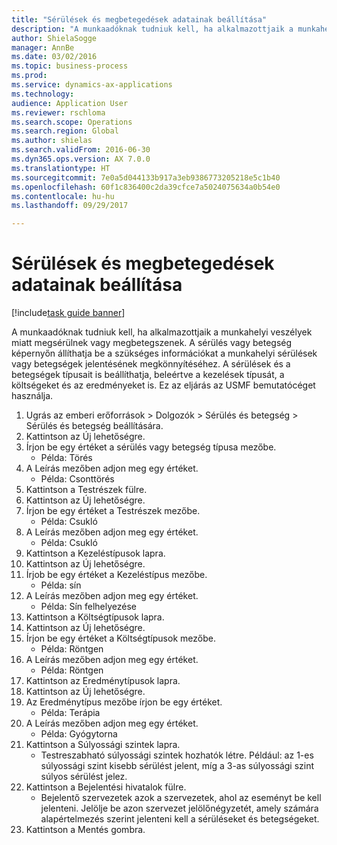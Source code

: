 ```yaml
--- 
title: "Sérülések és megbetegedések adatainak beállítása"
description: "A munkaadóknak tudniuk kell, ha alkalmazottjaik a munkahelyi veszélyek miatt megsérülnek vagy megbetegszenek."
author: ShielaSogge
manager: AnnBe
ms.date: 03/02/2016
ms.topic: business-process
ms.prod: 
ms.service: dynamics-ax-applications
ms.technology: 
audience: Application User
ms.reviewer: rschloma
ms.search.scope: Operations
ms.search.region: Global
ms.author: shielas
ms.search.validFrom: 2016-06-30
ms.dyn365.ops.version: AX 7.0.0
ms.translationtype: HT
ms.sourcegitcommit: 7e0a5d044133b917a3eb9386773205218e5c1b40
ms.openlocfilehash: 60f1c836400c2da39cfce7a5024075634a0b54e0
ms.contentlocale: hu-hu
ms.lasthandoff: 09/29/2017

---
```

# <a name="set-up-injury-and-illness-information"></a>Sérülések és megbetegedések adatainak beállítása

[!include[task guide banner](../../includes/task-guide-banner.md)]

A munkaadóknak tudniuk kell, ha alkalmazottjaik a munkahelyi veszélyek miatt megsérülnek vagy megbetegszenek. A sérülés vagy betegség képernyőn állíthatja be a szükséges információkat a munkahelyi sérülések vagy betegségek jelentésének megkönnyítéséhez. A sérülések és a betegségek típusait is beállíthatja, beleértve a kezelések típusát, a költségeket és az eredményeket is. Ez az eljárás az USMF bemutatócéget használja.

1. Ugrás az emberi erőforrások > Dolgozók > Sérülés és betegség > Sérülés és betegség beállítására.
2. Kattintson az Új lehetőségre.
3. Írjon be egy értéket a sérülés vagy betegség típusa mezőbe.
    * Példa: Törés  
4. A Leírás mezőben adjon meg egy értéket.
    * Példa: Csonttörés  
5. Kattintson a Testrészek fülre.
6. Kattintson az Új lehetőségre.
7. Írjon be egy értéket a Testrészek mezőbe.
    * Példa: Csukló  
8. A Leírás mezőben adjon meg egy értéket.
    * Példa: Csukló  
9. Kattintson a Kezeléstípusok lapra.
10. Kattintson az Új lehetőségre.
11. Írjob be egy értéket a Kezeléstípus mezőbe.
    * Példa: sín  
12. A Leírás mezőben adjon meg egy értéket.
    * Példa: Sín felhelyezése  
13. Kattintson a Költségtípusok lapra.
14. Kattintson az Új lehetőségre.
15. Írjon be egy értéket a Költségtípusok mezőbe.
    * Példa: Röntgen  
16. A Leírás mezőben adjon meg egy értéket.
    * Példa: Röntgen  
17. Kattintson az Eredménytípusok lapra.
18. Kattintson az Új lehetőségre.
19. Az Eredménytípus mezőbe írjon be egy értéket.
    * Példa: Terápia  
20. A Leírás mezőben adjon meg egy értéket.
    * Példa: Gyógytorna  
21. Kattintson a Súlyossági szintek lapra.
    * Testreszabható súlyossági szintek hozhatók létre. Például: az 1-es súlyossági szint kisebb sérülést jelent, míg a 3-as súlyossági szint súlyos sérülést jelez.  
22. Kattintson a Bejelentési hivatalok fülre.
    * Bejelentő szervezetek azok a szervezetek, ahol az eseményt be kell jelenteni. Jelölje be azon szervezet jelölőnégyzetét, amely számára alapértelmezés szerint jelenteni kell a sérüléseket és betegségeket.  
23. Kattintson a Mentés gombra.


